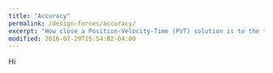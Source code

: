 ```yaml
---
title: "Accuracy"
permalink: /design-forces/accuracy/
excerpt: "How close a Position-Velocity-Time (PVT) solution is to the true position"
modified: 2016-07-29T15:54:02-04:00
---
```


Hi

